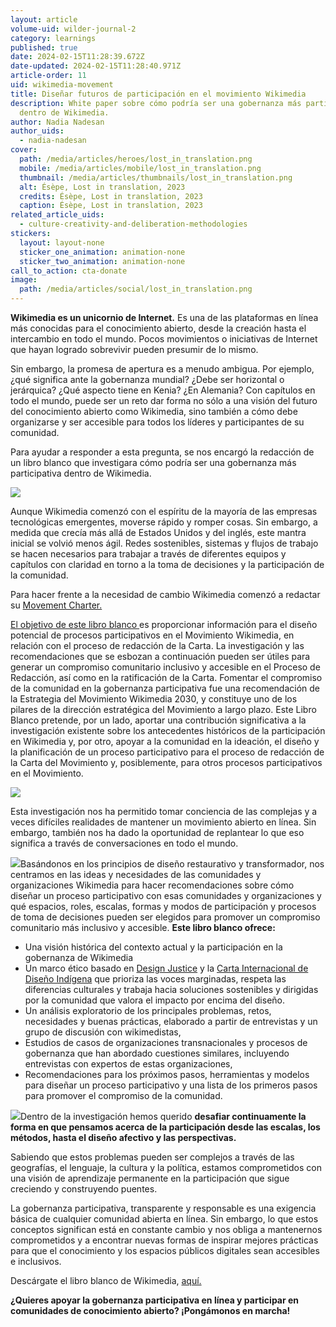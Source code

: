 ```yaml
---
layout: article
volume-uid: wilder-journal-2
category: learnings
published: true
date: 2024-02-15T11:28:39.672Z
date-updated: 2024-02-15T11:28:40.971Z
article-order: 11
uid: wikimedia-movement
title: Diseñar futuros de participación en el movimiento Wikimedia
description: White paper sobre cómo podría ser una gobernanza más participativa
  dentro de Wikimedia.
author: Nadia Nadesan
author_uids:
  - nadia-nadesan
cover:
  path: /media/articles/heroes/lost_in_translation.png
  mobile: /media/articles/mobile/lost_in_translation.png
  thumbnail: /media/articles/thumbnails/lost_in_translation.png
  alt: Ésèpe, Lost in translation, 2023
  credits: Ésèpe, Lost in translation, 2023
  caption: Ésèpe, Lost in translation, 2023
related_article_uids:
  - culture-creativity-and-deliberation-methodologies
stickers:
  layout: layout-none
  sticker_one_animation: animation-none
  sticker_two_animation: animation-none
call_to_action: cta-donate
image:
  path: /media/articles/social/lost_in_translation.png
---
```

**Wikimedia es un unicornio de Internet.** Es una de las plataformas en línea más conocidas para el conocimiento abierto, desde la creación hasta el intercambio en todo el mundo. Pocos movimientos o iniciativas de Internet que hayan logrado sobrevivir pueden presumir de lo mismo.  

Sin embargo, la promesa de apertura es a menudo ambigua. Por ejemplo, ¿qué significa ante la gobernanza mundial? ¿Debe ser horizontal o jerárquica? ¿Qué aspecto tiene en Kenia? ¿En Alemania? Con capítulos en todo el mundo, puede ser un reto dar forma no sólo a una visión del futuro del conocimiento abierto como Wikimedia, sino también a cómo debe organizarse y ser accesible para todos los líderes y participantes de su comunidad.

Para ayudar a responder a esta pregunta, se nos encargó la redacción de un libro blanco que investigara cómo podría ser una gobernanza más participativa dentro de Wikimedia. 

![](https://lh7-us.googleusercontent.com/QyUo5RJRdN87nDpo0muHxjtEVDhKEHFEs2zhXr2M7K0DUzaXOm8Q9WUiYqEVbjcOWi3UX39sDZ7Fl06HhRNj86HcHxLmyvJcokUsv4uS77nzI4sfdRe-IIRiZdWDpNQ9HWs4o4cuZbMBUxeX150S_3A)

Aunque Wikimedia comenzó con el espíritu de la mayoría de las empresas tecnológicas emergentes, moverse rápido y romper cosas. Sin embargo, a medida que crecía más allá de Estados Unidos y del inglés, este mantra inicial se volvió menos ágil. Redes sostenibles, sistemas y flujos de trabajo se hacen necesarios para trabajar a través de diferentes equipos y capítulos con claridad en torno a la toma de decisiones y la participación de la comunidad. 

Para hacer frente a la necesidad de cambio Wikimedia comenzó a redactar su [Movement Charter.](https://meta.wikimedia.org/wiki/Movement_Charter)

[El objetivo de este libro blanco ](https://upload.wikimedia.org/wikipedia/commons/9/92/Designing_the_future_of_participation_in_the_Wikimedia_Movement.pdf)es proporcionar información para el diseño potencial de procesos participativos en el Movimiento Wikimedia, en relación con el proceso de redacción de la Carta. La investigación y las recomendaciones que se esbozan a continuación pueden ser útiles para generar un compromiso comunitario inclusivo y accesible en el Proceso de Redacción, así como en la ratificación de la Carta. Fomentar el compromiso de la comunidad en la gobernanza participativa fue una recomendación de la Estrategia del Movimiento Wikimedia 2030, y constituye uno de los pilares de la dirección estratégica del Movimiento a largo plazo. Este Libro Blanco pretende, por un lado, aportar una contribución significativa a la investigación existente sobre los antecedentes históricos de la participación en Wikimedia y, por otro, apoyar a la comunidad en la ideación, el diseño y la planificación de un proceso participativo para el proceso de redacción de la Carta del Movimiento y, posiblemente, para otros procesos participativos en el Movimiento. 

![](https://lh7-us.googleusercontent.com/i2vdWjBwSKSQ6FcNXRZkDL1RK1UiNHLlN8NTVy91MZnVtDtTfwGz0CHtlTcJG9KVQQDjtWbJvj1Y_SdCXe8T_hXDOFHbRiEP-wyLalQBaxm0JFQFyEX_hcASH3fqkQi5pA0AbW8_yKgpsQs3g94vaAI)

Esta investigación nos ha permitido tomar conciencia de las complejas y a veces difíciles realidades de mantener un movimiento abierto en línea. Sin embargo, también nos ha dado la oportunidad de replantear lo que eso significa a través de conversaciones en todo el mundo.

![](https://lh7-us.googleusercontent.com/4aoNYf7coGRGsUjv5HFeetkpvsG1JyRYVqA3tE3pIWQQAENJfiz3Nw4YEJvlsqBr73QRN5A1xVza-6eyuKkZowokW2aUuMqIJXvydFNWm7BHZ_YIOEP5kgolW8P7iU9oXggAaCzRUvxnLdvfCNs-Sm8)Basándonos en los principios de diseño restaurativo y transformador, nos centramos en las ideas y necesidades de las comunidades y organizaciones Wikimedia para hacer recomendaciones sobre cómo diseñar un proceso participativo con esas comunidades y organizaciones y qué espacios, roles, escalas, formas y modos de participación y procesos de toma de decisiones pueden ser elegidos para promover un compromiso comunitario más inclusivo y accesible. **Este libro blanco ofrece:**

* Una visión histórica del contexto actual y la participación en la gobernanza de Wikimedia
* Un marco ético basado en [Design Justice](https://designjustice.org/) y la [Carta Internacional de Diseño Indígena](https://www.theicod.org/resources/international-indigenous-design-charter) que prioriza las voces marginadas, respeta las diferencias culturales y trabaja hacia soluciones sostenibles y dirigidas por la comunidad que valora el impacto por encima del diseño.
* Un análisis exploratorio de los principales problemas, retos, necesidades y buenas prácticas, elaborado a partir de entrevistas y un grupo de discusión con wikimedistas,
* Estudios de casos de organizaciones transnacionales y procesos de gobernanza que han abordado cuestiones similares, incluyendo entrevistas con expertos de estas organizaciones,
* Recomendaciones para los próximos pasos, herramientas y modelos para diseñar un proceso participativo y una lista de los primeros pasos para promover el compromiso de la comunidad.

![](https://lh7-us.googleusercontent.com/oiavd7IVVM1bUmuG_2q1ocdryhdZaDNK4QpmZhyfzKWe8zFScRfMTwSvi9mtTiBF2vuMUoVlUN5qrgieFTXYYfQG8x8BA6HtJfH7o7S9hkWeCXYMx9uHhwshUhc3w14_LmvcC2BeY_KFWOL6mWmbA18)Dentro de la investigación hemos querido **desafiar continuamente la forma en que pensamos acerca de la participación desde las escalas, los métodos, hasta el diseño afectivo y las perspectivas.** 

Sabiendo que estos problemas pueden ser complejos a través de las geografías, el lenguaje, la cultura y la política, estamos comprometidos con una visión de aprendizaje permanente en la participación que sigue creciendo y construyendo puentes. 

La gobernanza participativa, transparente y responsable es una exigencia básica de cualquier comunidad abierta en línea. Sin embargo, lo que estos conceptos significan está en constante cambio y nos obliga a mantenernos comprometidos y a encontrar nuevas formas de inspirar mejores prácticas para que el conocimiento y los espacios públicos digitales sean accesibles e inclusivos. 

Descárgate el libro blanco de Wikimedia, [aquí.](https://upload.wikimedia.org/wikipedia/commons/9/92/Designing_the_future_of_participation_in_the_Wikimedia_Movement.pdf)

**¿Quieres apoyar la gobernanza participativa en línea y participar en comunidades de conocimiento abierto? ¡Pongámonos en marcha!**
